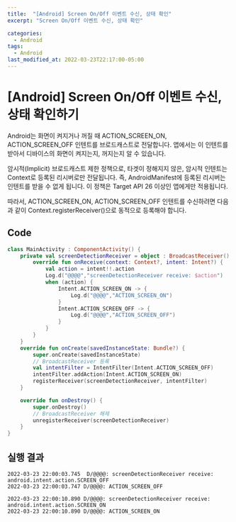 ```yaml
---
title:  "[Android] Screen On/Off 이벤트 수신, 상태 확인"
excerpt: "Screen On/Off 이벤트 수신, 상태 확인"

categories:
  - Android
tags:
  - Android
last_modified_at: 2022-03-23T22:17:00-05:00
---
```


# [Android] Screen On/Off 이벤트 수신, 상태 확인하기
Android는 화면이 켜지거나 꺼질 때 ACTION_SCREEN_ON, ACTION_SCREEN_OFF 인텐트를 브로드캐스트로 전달합니다. 
앱에서는 이 인텐트를 받아서 디바이스의 화면이 켜지는지, 꺼지는지 알 수 있습니다.

암시적(Implicit) 브로드캐스트 제한 정책으로, 타겟이 정해지지 않은, 암시적 인텐트는 Context로 등록된 리시버로만 전달됩니다. 
즉, AndroidManifest에 등록된 리시버는 인텐트를 받을 수 없게 됩니다. 이 정책은 Target API 26 이상인 앱에게만 적용됩니다.

따라서, ACTION_SCREEN_ON, ACTION_SCREEN_OFF 인텐트를 수신하려면 다음과 같이 Context.registerReceiver()으로 동적으로 등록해야 합니다.

## Code
```kotlin
class MainActivity : ComponentActivity() {
    private val screenDetectionReceiver = object : BroadcastReceiver() {
        override fun onReceive(context: Context?, intent: Intent?) {
            val action = intent!!.action
            Log.d("@@@@","screenDetectionReceiver receive: $action")
            when (action) {
                Intent.ACTION_SCREEN_ON -> {
                    Log.d("@@@@","ACTION_SCREEN_ON")
                }
                Intent.ACTION_SCREEN_OFF -> {
                    Log.d("@@@@","ACTION_SCREEN_OFF")
                }
            }
        }
    }
    override fun onCreate(savedInstanceState: Bundle?) {
        super.onCreate(savedInstanceState)
        // BroadcastReceiver 등록
        val intentFilter = IntentFilter(Intent.ACTION_SCREEN_OFF)
        intentFilter.addAction(Intent.ACTION_SCREEN_ON)
        registerReceiver(screenDetectionReceiver, intentFilter)
    }

    override fun onDestroy() {
        super.onDestroy()
        // BroadcastReceiver 해제
        unregisterReceiver(screenDetectionReceiver)
    }
}
```

## 실행 결과
```
2022-03-23 22:00:03.745  D/@@@@: screenDetectionReceiver receive: android.intent.action.SCREEN_OFF
2022-03-23 22:00:03.747 D/@@@@: ACTION_SCREEN_OFF

2022-03-23 22:00:10.890 D/@@@@: screenDetectionReceiver receive: android.intent.action.SCREEN_ON
2022-03-23 22:00:10.890 D/@@@@: ACTION_SCREEN_ON
```